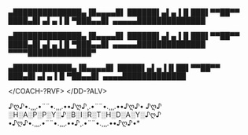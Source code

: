 ▄██████████████▄▐█▄▄▄▄█▌
██████▌▄▌▄▐▐▌███▌▀▀██▀▀
████▄█▌▄▌▄▐▐▌▀███▄▄█▌
▄▄▄▄▄██████████████

▄██████████████▄▐█▄▄▄▄█▌
██████▌▄▌▄▐▐▌███▌▀▀██▀▀
████▄█▌▄▌▄▐▐▌▀███▄▄█▌
▄▄▄▄▄██████████████
▀▀▀▀█████████████▀

▄████████████▄▐█▄▄▄▄█▌
█████▌▄▌▄▐▐▌██▌▀▀██▀▀
███▄█▌▄▌▄▐▐▌▀██▄▄█▌
▄▄▄▄█████████████

</COACH-?RVF> </DD-?ALV>

♪ღ♪•.¸¸¸.•¨¨•.¸¸¸.••♪ღ♪¸.•¨¨•.¸¸¸.••♪ღ♪• ♪ღ♪ ░H░A░P░P░Y░♪░B░I░R░T░H░D░A░Y░♪ღ♪ •♪ღ♪•.¸¸¸.•¨¨•.¸¸¸.••♪¸.•¨¨•.¸¸¸.••♪ღ♪•*
